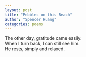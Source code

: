 ```yaml
---
layout: post
title: "Pebbles on this Beach"
author: "Spencer Huang"
categories: poems
---
```


The other day, gratitude came easily.  
When I turn back, I can still see him.  
He rests, simply and relaxed.  
